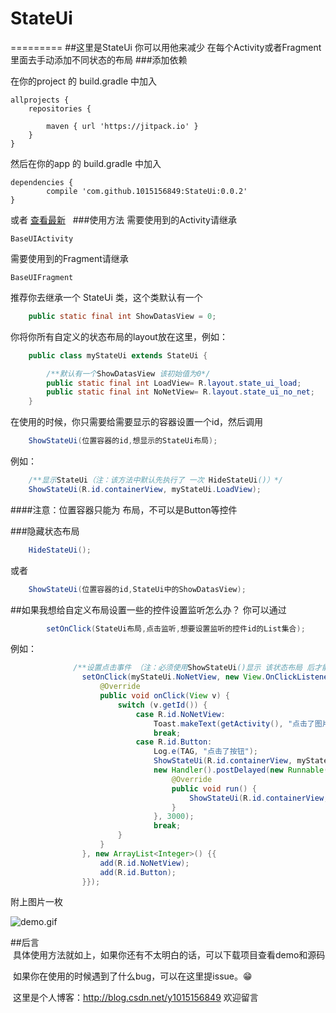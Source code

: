 # StateUi
=========
##这里是StateUi
你可以用他来减少 在每个Activity或者Fragment里面去手动添加不同状态的布局
###添加依赖

   在你的project 的 build.gradle 中加入
   
    allprojects {
		repositories {
			
			maven { url 'https://jitpack.io' }
		}
	}
  
  然后在你的app 的 build.gradle 中加入 
  
    dependencies {
	        compile 'com.github.1015156849:StateUi:0.0.2'
	}
  
  或者  [查看最新](https://jitpack.io/#1015156849/StateUi "点我，快点我")
  
###使用方法
需要使用到的Activity请继承

    BaseUIActivity
需要使用到的Fragment请继承 

    BaseUIFragment
	
推荐你去继承一个 StateUi 类，这个类默认有一个 

```java
	public static final int ShowDatasView = 0; 
```
	
你将你所有自定义的状态布局的layout放在这里，例如：

```java	
	public class myStateUi extends StateUi {

	    /**默认有一个ShowDatasView 该初始值为0*/
	    public static final int LoadView= R.layout.state_ui_load;
	    public static final int NoNetView= R.layout.state_ui_no_net;
	}
```
	
在使用的时候，你只需要给需要显示的容器设置一个id，然后调用 

```java
	ShowStateUi(位置容器的id,想显示的StateUi布局);
```
例如：	
```java
	/**显示StateUi（注：该方法中默认先执行了 一次 HideStateUi()）*/
	ShowStateUi(R.id.containerView, myStateUi.LoadView);
```
####注意：位置容器只能为 布局，不可以是Button等控件

###隐藏状态布局
```java
	HideStateUi();
```
或者
```java
	ShowStateUi(位置容器的id,StateUi中的ShowDatasView);
```
##如果我想给自定义布局设置一些的控件设置监听怎么办？
  你可以通过 
```java
		setOnClick(StateUi布局,点击监听,想要设置监听的控件id的List集合);
```
  例如：
```java	
	          /**设置点击事件 （注：必须使用ShowStateUi()显示 该状态布局 后才能对该布局上的控件设置监听）*/
                setOnClick(myStateUi.NoNetView, new View.OnClickListener() {
                    @Override
                    public void onClick(View v) {
                        switch (v.getId()) {
                            case R.id.NoNetView:
                                Toast.makeText(getActivity(), "点击了图片", Toast.LENGTH_SHORT).show();
                                break;
                            case R.id.Button:
                                Log.e(TAG, "点击了按钮");
                                ShowStateUi(R.id.containerView, myStateUi.LoadView);
                                new Handler().postDelayed(new Runnable() {
                                    @Override
                                    public void run() {
                                        ShowStateUi(R.id.containerView, myStateUi.NoNetView);
                                    }
                                }, 3000);
                                break;
                        }
                    }
                }, new ArrayList<Integer>() {{
                    add(R.id.NoNetView);
                    add(R.id.Button);
                }});
```		
附上图片一枚

![demo.gif](https://raw.githubusercontent.com/1015156849/StateUi/master/demo.gif)

##后言<br>
  具体使用方法就如上，如果你还有不太明白的话，可以下载项目查看demo和源码
  
  如果你在使用的时候遇到了什么bug，可以在这里提issue。😁
  
  这里是个人博客：http://blog.csdn.net/y1015156849 欢迎留言
  
  
